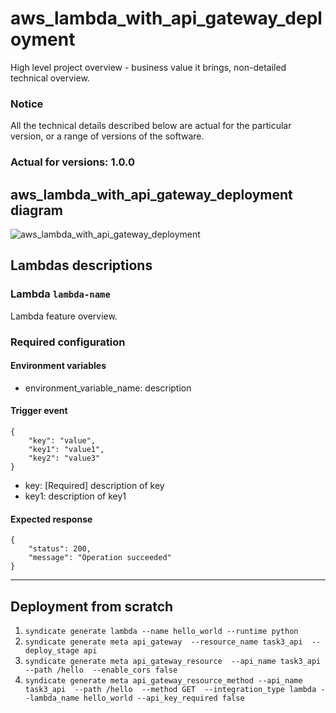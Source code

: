# aws_lambda_with_api_gateway_deployment

High level project overview - business value it brings, non-detailed technical overview.

### Notice
All the technical details described below are actual for the particular
version, or a range of versions of the software.
### Actual for versions: 1.0.0

## aws_lambda_with_api_gateway_deployment diagram

![aws_lambda_with_api_gateway_deployment](pics/aws_lambda_with_api_gateway_deployment_diagram.png)

## Lambdas descriptions

### Lambda `lambda-name`
Lambda feature overview.

### Required configuration
#### Environment variables
* environment_variable_name: description

#### Trigger event
```buildoutcfg
{
    "key": "value",
    "key1": "value1",
    "key2": "value3"
}
```
* key: [Required] description of key
* key1: description of key1

#### Expected response
```buildoutcfg
{
    "status": 200,
    "message": "Operation succeeded"
}
```
---

## Deployment from scratch
1. ```syndicate generate lambda --name hello_world --runtime python```
2. ```syndicate generate meta api_gateway  --resource_name task3_api  --deploy_stage api ```
3. ```syndicate generate meta api_gateway_resource  --api_name task3_api  --path /hello  --enable_cors false ```
4. ```syndicate generate meta api_gateway_resource_method --api_name task3_api  --path /hello  --method GET  --integration_type lambda --lambda_name hello_world --api_key_required false ```

